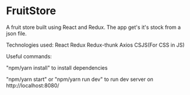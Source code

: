 # FruitStore
A fruit store built using React and Redux. The app get's it's stock from a json file.

Technologies used:
React
Redux
Redux-thunk
Axios
CSJS(For CSS in JS)

Useful commands:

"npm/yarn install" to install dependencies 

"npm/yarn start" or "npm/yarn run dev" to run dev server on http://localhost:8080/
